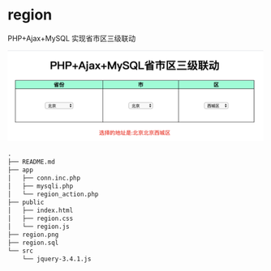 # region

PHP+Ajax+MySQL 实现省市区三级联动

![](region.png)

```
.
├── README.md
├── app
│   ├── conn.inc.php
│   ├── mysqli.php
│   └── region_action.php 
├── public
│   ├── index.html
│   ├── region.css
│   └── region.js
├── region.png
├── region.sql
└── src
    └── jquery-3.4.1.js
```
